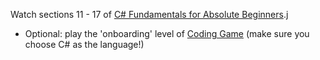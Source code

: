 Watch sections 11 - 17 of [C# Fundamentals for Absolute Beginners](https://mva.microsoft.com/en-US/training-courses/c-fundamentals-for-absolute-beginners-16169).j

* Optional: play the 'onboarding' level of [Coding Game](https://www.codingame.com/ide/5180739af6d7b3b0752f422ffc911f6f25dabd0) (make sure you choose C# as the language!)

